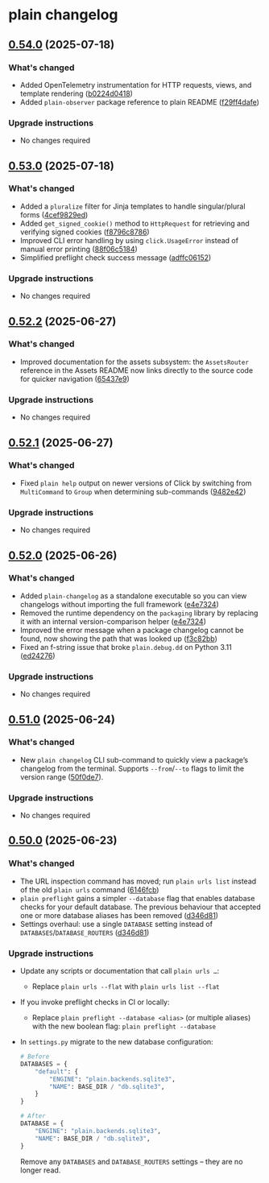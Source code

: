 # plain changelog

## [0.54.0](https://github.com/dropseed/plain/releases/plain@0.54.0) (2025-07-18)

### What's changed

- Added OpenTelemetry instrumentation for HTTP requests, views, and template rendering ([b0224d0418](https://github.com/dropseed/plain/commit/b0224d0418))
- Added `plain-observer` package reference to plain README ([f29ff4dafe](https://github.com/dropseed/plain/commit/f29ff4dafe))

### Upgrade instructions

- No changes required

## [0.53.0](https://github.com/dropseed/plain/releases/plain@0.53.0) (2025-07-18)

### What's changed

- Added a `pluralize` filter for Jinja templates to handle singular/plural forms ([4cef9829ed](https://github.com/dropseed/plain/commit/4cef9829ed))
- Added `get_signed_cookie()` method to `HttpRequest` for retrieving and verifying signed cookies ([f8796c8786](https://github.com/dropseed/plain/commit/f8796c8786))
- Improved CLI error handling by using `click.UsageError` instead of manual error printing ([88f06c5184](https://github.com/dropseed/plain/commit/88f06c5184))
- Simplified preflight check success message ([adffc06152](https://github.com/dropseed/plain/commit/adffc06152))

### Upgrade instructions

- No changes required

## [0.52.2](https://github.com/dropseed/plain/releases/plain@0.52.2) (2025-06-27)

### What's changed

- Improved documentation for the assets subsystem: the `AssetsRouter` reference in the Assets README now links directly to the source code for quicker navigation ([65437e9](https://github.com/dropseed/plain/commit/65437e9bb1a522c7ababe0fc195f63bc5fd6c4d4))

### Upgrade instructions

- No changes required

## [0.52.1](https://github.com/dropseed/plain/releases/plain@0.52.1) (2025-06-27)

### What's changed

- Fixed `plain help` output on newer versions of Click by switching from `MultiCommand` to `Group` when determining sub-commands ([9482e42](https://github.com/dropseed/plain/commit/9482e421ac408ac043d341edda3dba9f27694f08))

### Upgrade instructions

- No changes required

## [0.52.0](https://github.com/dropseed/plain/releases/plain@0.52.0) (2025-06-26)

### What's changed

- Added `plain-changelog` as a standalone executable so you can view changelogs without importing the full framework ([e4e7324](https://github.com/dropseed/plain/commit/e4e7324cd284c800ff957933748d6639615cbea6))
- Removed the runtime dependency on the `packaging` library by replacing it with an internal version-comparison helper ([e4e7324](https://github.com/dropseed/plain/commit/e4e7324cd284c800ff957933748d6639615cbea6))
- Improved the error message when a package changelog cannot be found, now showing the path that was looked up ([f3c82bb](https://github.com/dropseed/plain/commit/f3c82bb59e07c1bddbdb2557f2043e039c1cd1e9))
- Fixed an f-string issue that broke `plain.debug.dd` on Python 3.11 ([ed24276](https://github.com/dropseed/plain/commit/ed24276a12191e4c8903369002dd32b69eb358b3))

### Upgrade instructions

- No changes required

## [0.51.0](https://github.com/dropseed/plain/releases/plain@0.51.0) (2025-06-24)

### What's changed

- New `plain changelog` CLI sub-command to quickly view a package’s changelog from the terminal. Supports `--from`/`--to` flags to limit the version range ([50f0de7](https://github.com/dropseed/plain/commit/50f0de721f263ec6274852bd8838f4e5037b27dc)).

### Upgrade instructions

- No changes required

## [0.50.0](https://github.com/dropseed/plain/releases/plain@0.50.0) (2025-06-23)

### What's changed

- The URL inspection command has moved; run `plain urls list` instead of the old `plain urls` command ([6146fcb](https://github.com/dropseed/plain/commit/6146fcba536c551277d625bd750c385431ea18eb))
- `plain preflight` gains a simpler `--database` flag that enables database checks for your default database. The previous behaviour that accepted one or more database aliases has been removed ([d346d81](https://github.com/dropseed/plain/commit/d346d81567d2cc45bbed93caba18a195de10c572))
- Settings overhaul: use a single `DATABASE` setting instead of `DATABASES`/`DATABASE_ROUTERS` ([d346d81](https://github.com/dropseed/plain/commit/d346d81567d2cc45bbed93caba18a195de10c572))

### Upgrade instructions

- Update any scripts or documentation that call `plain urls …`:
    - Replace `plain urls --flat` with `plain urls list --flat`
- If you invoke preflight checks in CI or locally:
    - Replace `plain preflight --database <alias>` (or multiple aliases) with the new boolean flag: `plain preflight --database`
- In `settings.py` migrate to the new database configuration:

    ```python
    # Before
    DATABASES = {
        "default": {
            "ENGINE": "plain.backends.sqlite3",
            "NAME": BASE_DIR / "db.sqlite3",
        }
    }

    # After
    DATABASE = {
        "ENGINE": "plain.backends.sqlite3",
        "NAME": BASE_DIR / "db.sqlite3",
    }
    ```

    Remove any `DATABASES` and `DATABASE_ROUTERS` settings – they are no longer read.
